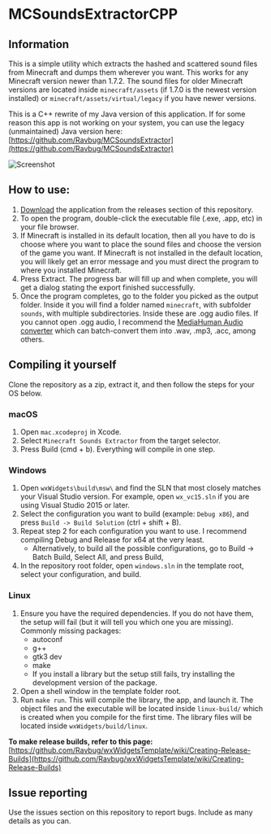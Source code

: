 # MCSoundsExtractorCPP
## Information
This is a simple utility which extracts the hashed and scattered sound files from Minecraft and dumps them wherever you want. This works for any Minecraft version newer than 1.7.2. The sound files for older Minecraft versions are located inside ``minecraft/assets`` (if 1.7.0 is the newest version installed) or ``minecraft/assets/virtual/legacy`` if you have newer versions.

This is a C++ rewrite of my Java version of this application. If for some reason this app is not working on your system, you can
use the legacy (unmaintained) Java version here: [https://github.com/Ravbug/MCSoundsExtractor](https://github.com/Ravbug/MCSoundsExtractor)

![Screenshot](https://i.imgur.com/qInTOb4.png)

## How to use:
1. [Download](https://github.com/Ravbug/MCSoundsExtractorCPP/releases) the application from the releases section of this repository.
2. To open the program, double-click the executable file (.exe, .app, etc) in your file browser.
3. If Minecraft is installed in its default location, then all you have to do is choose where you want to place the sound files and choose the version of the game you want. If Minecraft is not installed in the default location, you will likely get an error message and you must direct the program to where you installed Minecraft.
4. Press Extract. The progress bar will fill up and when complete, you will get a dialog stating the export finished successfully.
5. Once the program completes, go to the folder you picked as the output folder. Inside it you will find a folder named ``minecraft``, with subfolder ``sounds``, with multiple subdirectories. Inside these are .ogg audio files. If you cannot open .ogg audio, I recommend the [MediaHuman Audio converter](https://www.mediahuman.com/audio-converter/) which can batch-convert them into .wav, .mp3, .acc, among others.

## Compiling it yourself
Clone the repository as a zip, extract it, and then follow the steps for your OS below.
### macOS
1. Open `mac.xcodeproj` in Xcode.
2. Select `Minecraft Sounds Extractor` from the target selector.
3. Press Build (cmd + b). Everything will compile in one step. 

### Windows
1. Open `wxWidgets\build\msw\` and find the SLN that most closely matches your Visual Studio version. For example, open `wx_vc15.sln` if you are using Visual Studio 2015 or later.
2. Select the configuration you want to build (example: `Debug x86`), and press `Build -> Build Solution` (ctrl + shift + B). 
3. Repeat step 2 for each configuration you want to use. I recommend compiling Debug and Release for x64 at the very least.
   - Alternatively, to build all the possible configurations, go to Build → Batch Build, Select All, and press Build, 
4. In the repository root folder, open `windows.sln` in the template root, select your configuration, and build.

### Linux
1. Ensure you have the required dependencies. If you do not have them, the setup will fail (but it will tell you which one you are missing). Commonly missing packages:
   - autoconf
   - g++
   - gtk3 dev
   - make
   - If you install a library but the setup still fails, try installing the development version of the package. 
2. Open a shell window in the template folder root. 
3. Run `make run`. This will compile the library, the app, and launch it. The object files and the executable will be located inside `linux-build/` which is created when you compile for the first time. The library files will be located inside `wxWidgets/build/linux`.

**To make release builds, refer to this page:** [https://github.com/Ravbug/wxWidgetsTemplate/wiki/Creating-Release-Builds](https://github.com/Ravbug/wxWidgetsTemplate/wiki/Creating-Release-Builds)

## Issue reporting
Use the issues section on this repository to report bugs. Include as many details as you can.
